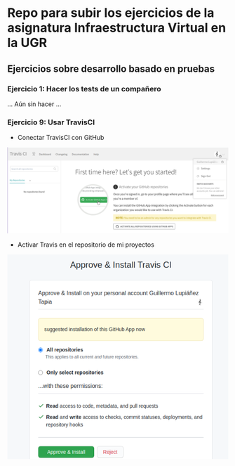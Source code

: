 # Repo para subir los ejercicios de la asignatura Infraestructura Virtual en la UGR

## Ejercicios sobre desarrollo basado en pruebas

### Ejercicio 1: Hacer los tests de un compañero

... Aún sin hacer ...

### Ejercicio 9: Usar TravisCI

- Conectar TravisCI con GitHub

![Conectar travis a GitHub](./imagenes/connect_travis_github.png)

- Activar Travis en el repositorio de mi proyectos

![Activar travis en mi repositorio](./imagenes/activate_travis_repositories.png)
